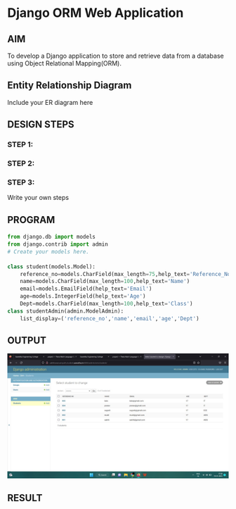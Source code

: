 # Django ORM Web Application

## AIM
To develop a Django application to store and retrieve data from a database using Object Relational Mapping(ORM).

## Entity Relationship Diagram

Include your ER diagram here

## DESIGN STEPS

### STEP 1:

### STEP 2:

### STEP 3:

Write your own steps

## PROGRAM
```python
from django.db import models
from django.contrib import admin
# Create your models here.

class student(models.Model):
    reference_no=models.CharField(max_length=75,help_text='Reference_No.')
    name=models.CharField(max_length=100,help_text='Name')
    email=models.EmailField(help_text='Email')
    age=models.IntegerField(help_text='Age')
    Dept=models.CharField(max_length=100,help_text='Class')
class studentAdmin(admin.ModelAdmin):
    list_display=('reference_no','name','email','age','Dept')
```
## OUTPUT

![model](output.jpg)


## RESULT
